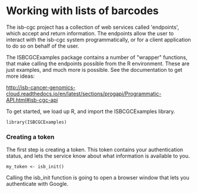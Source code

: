 # Working with lists of barcodes

The isb-cgc project has a collection of web services called 'endpoints', which accept
and return information. The endpoints allow the user to interact with the isb-cgc system programmatically,
or for a client application to do so on behalf of the user.

The ISBCGCExamples package contains a number of "wrapper" functions, that make calling
the endpoints possible from the R environment. These are just examples, and much
more is possible. See the documentation to get more ideas:

http://isb-cancer-genomics-cloud.readthedocs.io/en/latest/sections/progapi/Programmatic-API.html#isb-cgc-api

To get started, we load up R, and import the ISBCGCExamples library.

```
library(ISBCGCExamples)
```

### Creating a token

The first step is creating a token. This token contains your authentication
status, and lets the service know about what information is available to you.

```
my_token <- isb_init()
```

Calling the isb_init function is going to open a browser window that lets you
authenticate with Google.

